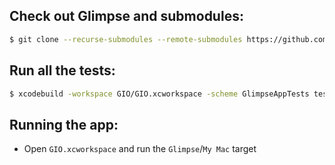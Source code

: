 
## Check out Glimpse and submodules:

```bash
$ git clone --recurse-submodules --remote-submodules https://github.com/glimpseio/GIO.git
```
 
## Run all the tests:

```bash
$ xcodebuild -workspace GIO/GIO.xcworkspace -scheme GlimpseAppTests test
```

## Running the app:

  * Open `GIO.xcworkspace` and run the `Glimpse`/`My Mac` target
